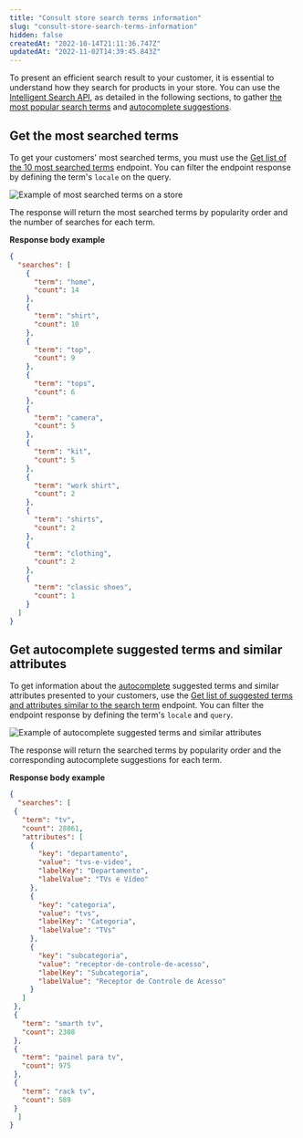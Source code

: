 ```yaml
---
title: "Consult store search terms information"
slug: "consult-store-search-terms-information"
hidden: false
createdAt: "2022-10-14T21:11:36.747Z"
updatedAt: "2022-11-02T14:39:45.843Z"
---
```


To present an efficient search result to your customer, it is essential to understand how they search for products in your store. You can use the [Intelligent Search API](https://developers.vtex.com/vtex-rest-api/reference/intelligent-search-api-overview), as detailed in the following sections, to gather [the most popular search terms](#get-the-most-searched-terms) and [autocomplete suggestions](#get-autocomplete-suggested-terms-and-similar-attributes).

## Get the most searched terms

To get your customers' most searched terms, you must use the [Get list of the 10 most searched terms](https://developers.vtex.com/vtex-rest-api/reference/get_top-searches) endpoint. You can filter the endpoint response by defining the term's `locale` on the query.

![Example of most searched terms on a store](https://cdn.jsdelivr.net/gh/vtexdocs/dev-portal-content@main/images/consult-store-search-terms-information-0.png)

The response will return the most searched terms by popularity order and the number of searches for each term.

**Response body example**

```json
{
  "searches": [
    {
      "term": "home",
      "count": 14
    },
    {
      "term": "shirt",
      "count": 10
    },
    {
      "term": "top",
      "count": 9
    },
    {
      "term": "tops",
      "count": 6
    },
    {
      "term": "camera",
      "count": 5
    },
    {
      "term": "kit",
      "count": 5
    },
    {
      "term": "work shirt",
      "count": 2
    },
    {
      "term": "shirts",
      "count": 2
    },
    {
      "term": "clothing",
      "count": 2
    },
    {
      "term": "classic shoes",
      "count": 1
    }
  ]
}
```

## Get autocomplete suggested terms and similar attributes

To get information about the [autocomplete](https://developers.vtex.com/vtex-developer-docs/docs/vtex-search-autocomplete) suggested terms and similar attributes presented to your customers, use the [Get list of suggested terms and attributes similar to the search term](https://developers.vtex.com/vtex-rest-api/reference/get_autocomplete-suggestions) endpoint. You can filter the endpoint response by defining the term's `locale` and `query`.

![Example of autocomplete suggested terms and similar attributes](https://cdn.jsdelivr.net/gh/vtexdocs/dev-portal-content@main/images/consult-store-search-terms-information-1.png)

The response will return the searched terms by popularity order and the corresponding autocomplete suggestions for each term.

**Response body example**

```json
{
  "searches": [
 {
   "term": "tv",
   "count": 28861,
   "attributes": [
     {
       "key": "departamento",
       "value": "tvs-e-video",
       "labelKey": "Departamento",
       "labelValue": "TVs e Vídeo"
     },
     {
       "key": "categoria",
       "value": "tvs",
       "labelKey": "Categoria",
       "labelValue": "TVs"
     },
     {
       "key": "subcategoria",
       "value": "receptor-de-controle-de-acesso",
       "labelKey": "Subcategoria",
       "labelValue": "Receptor de Controle de Acesso"
     }
   ]
 },
 {
   "term": "smarth tv",
   "count": 2308
 },
 {
   "term": "painel para tv",
   "count": 975
 },
 {
   "term": "rack tv",
   "count": 589
 }
  ]
}
```

